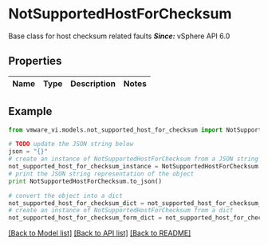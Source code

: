 # NotSupportedHostForChecksum

Base class for host checksum related faults  ***Since:*** vSphere API 6.0 

## Properties
Name | Type | Description | Notes
------------ | ------------- | ------------- | -------------

## Example

```python
from vmware_vi.models.not_supported_host_for_checksum import NotSupportedHostForChecksum

# TODO update the JSON string below
json = "{}"
# create an instance of NotSupportedHostForChecksum from a JSON string
not_supported_host_for_checksum_instance = NotSupportedHostForChecksum.from_json(json)
# print the JSON string representation of the object
print NotSupportedHostForChecksum.to_json()

# convert the object into a dict
not_supported_host_for_checksum_dict = not_supported_host_for_checksum_instance.to_dict()
# create an instance of NotSupportedHostForChecksum from a dict
not_supported_host_for_checksum_form_dict = not_supported_host_for_checksum.from_dict(not_supported_host_for_checksum_dict)
```
[[Back to Model list]](../README.md#documentation-for-models) [[Back to API list]](../README.md#documentation-for-api-endpoints) [[Back to README]](../README.md)



